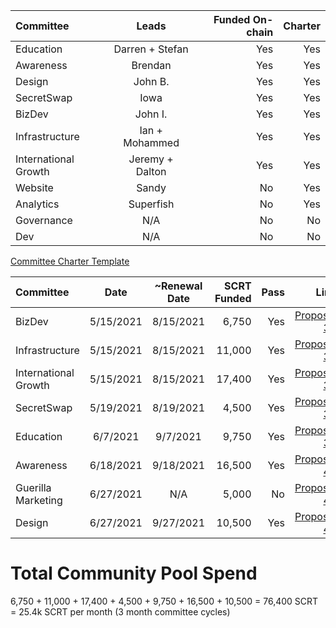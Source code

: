| Committee | Leads | Funded On-chain | Charter |
| :---         |     :---:      |          ---: | ---: |
| Education   | Darren + Stefan    | Yes    |  Yes    | 
| Awareness   | Brendan    | Yes    |  Yes    | 
| Design   | John B.     | Yes    |  Yes    | 
| SecretSwap   | Iowa    | Yes    |  Yes    | 
| BizDev  | John I.    | Yes    |  Yes    | 
| Infrastructure  | Ian + Mohammed   | Yes    |  Yes    | 
| International Growth  | Jeremy + Dalton    | Yes    |  Yes    | 
| Website   | Sandy | No    |  Yes    | 
| Analytics  | Superfish   | No   |  Yes    | 
| Governance | N/A   | No   |  No   | 
| Dev | N/A   | No   |  No   | 

[Committee Charter Template](https://docs.google.com/document/d/1vEq_BD6wOqVbFCbBcdVJ7XdSnjsECXXOVpsMb0r5bLw/edit?usp=sharing)

| Committee | Date | ~Renewal Date | SCRT Funded | Pass | Link |
| :---         |     :---:      |  :---:      |          ---: | ---: | ---: |
| BizDev| 5/15/2021 | 8/15/2021 | 6,750 | Yes |  [Proposal 34](https://secretnodes.com/secret/chains/secret-2/governance/proposals/34) |
| Infrastructure| 5/15/2021| 8/15/2021 | 11,000 | Yes| [Proposal 35](https://secretnodes.com/secret/chains/secret-2/governance/proposals/35)| 
| International Growth | 5/15/2021 | 8/15/2021 |  17,400| Yes | [Proposal 36](https://secretnodes.com/secret/chains/secret-2/governance/proposals/36)| 
| SecretSwap| 5/19/2021| 8/19/2021 | 4,500 | Yes| [Proposal 37](https://secretnodes.com/secret/chains/secret-2/governance/proposals/37)| 
| Education | 6/7/2021| 9/7/2021 | 9,750 | Yes| [Proposal 38](https://secretnodes.com/secret/chains/secret-2/governance/proposals/38)| 
| Awareness| 6/18/2021| 9/18/2021 | 16,500 | Yes| [Proposal 40](https://secretnodes.com/secret/chains/secret-2/governance/proposals/40)| 
| Guerilla Marketing| 6/27/2021| N/A |  5,000 | No| [Proposal 41](https://secretnodes.com/secret/chains/secret-2/governance/proposals/41)| 
| Design| 6/27/2021| 9/27/2021| 10,500 | Yes| [Proposal 42](https://secretnodes.com/secret/chains/secret-2/governance/proposals/42)| 



# Total Community Pool Spend
6,750 + 11,000 + 17,400 + 4,500 + 9,750 + 16,500 + 10,500 = 76,400 SCRT = 25.4k SCRT per month (3 month committee cycles)


